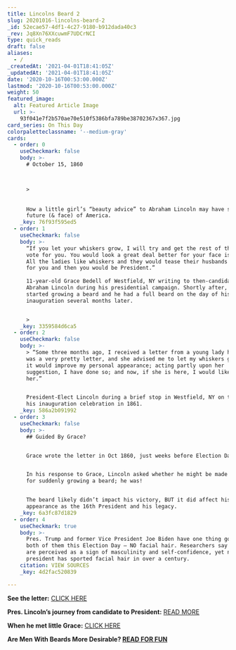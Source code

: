 ```yaml
---
title: Lincolns Beard 2
slug: 20201016-lincolns-beard-2
_id: 52ecae57-4df1-4c27-9180-b912dada40c3
_rev: Jq8Xn76XXcuwmF7UDCrNCI
type: quick_reads
draft: false
aliases:
  - /
_createdAt: '2021-04-01T18:41:05Z'
_updatedAt: '2021-04-01T18:41:05Z'
date: '2020-10-16T00:53:00.000Z'
lastmod: '2020-10-16T00:53:00.000Z'
weight: 50
featured_image:
  alt: Featured Article Image
  url: >-
    93f041e7f2b570ae70e510f5386bfa789be38702367x367.jpg
card_series: On This Day
colorpaletteclassname: '--medium-gray'
cards:
  - order: 0
    useCheckmark: false
    body: >-
      # October 15, 1860  



      >   
        
        
      How a little girl’s “beauty advice” to Abraham Lincoln may have shaped the
      future (& face) of America.
    _key: 76f93f595ed5
  - order: 1
    useCheckmark: false
    body: >-
      “If you let your whiskers grow, I will try and get the rest of them to
      vote for you. You would look a great deal better for your face is so thin.
      All the ladies like whiskers and they would tease their husbands to vote
      for you and then you would be President.”  
        
      11-year-old Grace Bedell of Westfield, NY writing to then-candidate
      Abraham Lincoln during his presidential campaign. Shortly after, Lincoln
      started growing a beard and he had a full beard on the day of his
      inauguration several months later.


      >
    _key: 3359584d6ca5
  - order: 2
    useCheckmark: false
    body: >-
      > “Some three months ago, I received a letter from a young lady here; it
      was a very pretty letter, and she advised me to let my whiskers grow, as
      it would improve my personal appearance; acting partly upon her
      suggestion, I have done so; and now, if she is here, I would like to see
      her.”


      President-Elect Lincoln during a brief stop in Westfield, NY on the way to
      his inauguration celebration in 1861.
    _key: 586a2b091992
  - order: 3
    useCheckmark: false
    body: >-
      ## Guided By Grace?


      Grace wrote the letter in Oct 1860, just weeks before Election Day.


      In his response to Grace, Lincoln asked whether he might be made fun of
      for suddenly growing a beard; he was!


      The beard likely didn’t impact his victory, BUT it did affect his
      appearance as the 16th President and his legacy.
    _key: 6a3fc87d1829
  - order: 4
    useCheckmark: true
    body: >-
      Pres. Trump and former Vice President Joe Biden have one thing going for
      both of them this Election Day — NO facial hair. Researchers say beards
      are perceived as a sign of masculinity and self-confidence, yet no sitting
      president has sported facial hair in over a century.
    citation: VIEW SOURCES
    _key: 4d2fac520839

---
```

**See the letter:** [CLICK HERE](https://archive.org/stream/lincolnsbeardrep00linc#page/n5/mode/1up)

**Pres. Lincoln’s journey from candidate to President:** [READ MORE](https://www.nps.gov/liho/westfield-inaugural-journey.htm)

**When he met little Grace:** [CLICK HERE](https://archive.org/stream/lincolnsbeardrep00linc#page/n13/mode/1up)

**Are Men With Beards More Desirable? [READ FOR FUN](https://www.nytimes.com/2017/05/17/well/family/are-men-with-beards-more-desirable.html)**